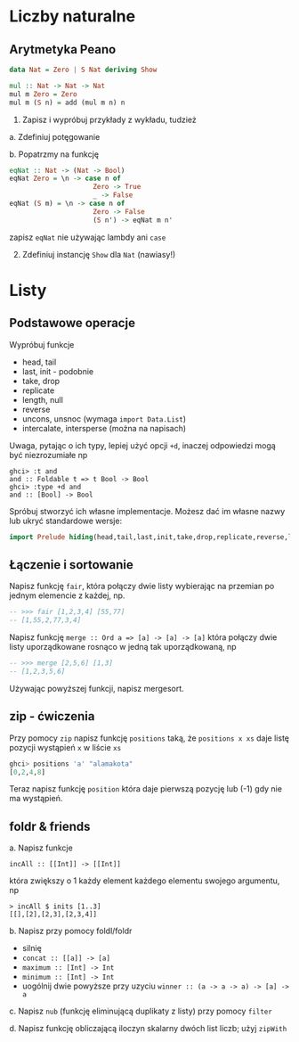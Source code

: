 # Liczby naturalne

## Arytmetyka Peano

``` haskell
data Nat = Zero | S Nat deriving Show

mul :: Nat -> Nat -> Nat
mul m Zero = Zero
mul m (S n) = add (mul m n) n
```

1. Zapisz i wypróbuj przykłady z wykładu, tudzież

a. Zdefiniuj potęgowanie

b. Popatrzmy na funkcję 

``` haskell
eqNat :: Nat -> (Nat -> Bool)
eqNat Zero = \n -> case n of
                     Zero -> True
                     _ -> False
eqNat (S m) = \n -> case n of
                     Zero -> False
                     (S n') -> eqNat m n'
```
zapisz `eqNat` nie używając lambdy ani `case`

2. Zdefiniuj instancję `Show` dla `Nat` (nawiasy!)

# Listy

## Podstawowe operacje


Wypróbuj funkcje

- head, tail 
- last, init - podobnie
- take, drop
- replicate
- length, null
- reverse
- uncons, unsnoc (wymaga `import Data.List`)
- intercalate, intersperse (można na napisach)

Uwaga, pytając o ich typy, lepiej użyć opcji `+d`, inaczej odpowiedzi mogą być niezrozumiałe np

```
ghci> :t and
and :: Foldable t => t Bool -> Bool
ghci> :type +d and
and :: [Bool] -> Bool
```

Spróbuj stworzyć ich własne implementacje. Możesz dać im własne nazwy lub ukryć standardowe wersje:

``` haskell
import Prelude hiding(head,tail,last,init,take,drop,replicate,reverse,length,null)
```

## Łączenie i sortowanie

Napisz funkcję `fair`, która połączy dwie listy wybierając na przemian po jednym elemencie z każdej, np.

``` haskell
-- >>> fair [1,2,3,4] [55,77]
-- [1,55,2,77,3,4]
```

Napisz funkcję `merge :: Ord a => [a] -> [a] -> [a]` która połączy dwie listy uporządkowane rosnąco w jedną tak uporządkowaną, np

``` haskell
-- >>> merge [2,5,6] [1,3]
-- [1,2,3,5,6]
```

Używając powyższej funkcji, napisz mergesort.


## zip - ćwiczenia


Przy pomocy `zip` napisz funkcję `positions` taką, że `positions x xs` daje listę pozycji wystąpień `x` w liście `xs`

``` haskell
ghci> positions 'a' "alamakota"
[0,2,4,8]
```

Teraz napisz funkcję `position` która daje pierwszą pozycję lub (-1) gdy nie ma wystąpień.


## foldr & friends

a. Napisz funkcje
```
incAll :: [[Int]] -> [[Int]]
```
która zwiększy o 1 każdy element każdego elementu swojego argumentu, np
```
> incAll $ inits [1..3]
[[],[2],[2,3],[2,3,4]]
```
b. Napisz przy pomocy foldl/foldr

* silnię
* `concat :: [[a]] -> [a]`
* `maximum :: [Int] -> Int`
* `minimum :: [Int] -> Int`
* uogólnij dwie powyższe przy uzyciu `winner :: (a -> a -> a) -> [a] -> a`

c. Napisz `nub` (funkcję eliminującą duplikaty z listy) przy pomocy `filter`

d. Napisz funkcję obliczającą iloczyn skalarny dwóch list liczb; użyj `zipWith`

